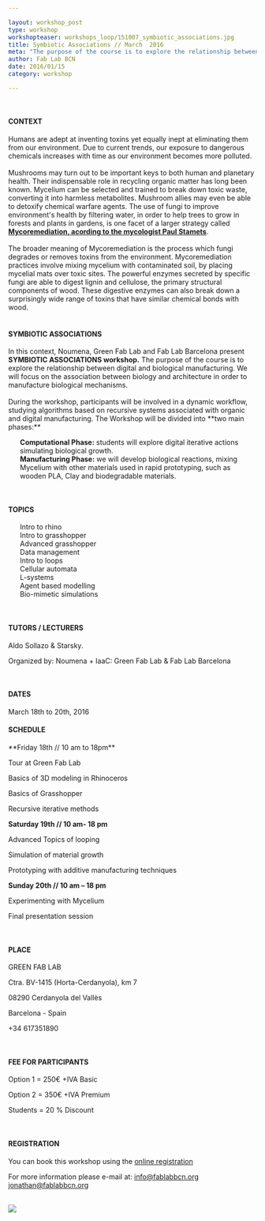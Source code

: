 ```yaml
---

layout: workshop_post
type: workshop
workshopteaser: workshops_loop/151007_symbiotic_associations.jpg
title: Symbiotic Associations // March  2016
meta: "The purpose of the course is to explore the relationship between digital and biological manufacturing, as multi-scalar construction techniques. The Workshop will be based on defining a theoretical and experimental framework focused on the convergence between Digital Tectonics and Organic processes. We will focus on the association between biology and architecture in order to manufacture biological mechanisms."
author: Fab Lab BCN
date: 2016/01/15
category: workshop

---
```


<br>

<h4>CONTEXT</h4>
Humans are adept at inventing toxins yet equally inept at eliminating them from our environment. Due to current trends, our exposure to dangerous chemicals increases with time as our environment becomes more polluted.<br>

<br>
Mushrooms may turn out to be important keys to both human and planetary health. Their indispensable role in recycling organic matter has long been known. Mycelium can be selected and trained to break down toxic waste, converting it into harmless metabolites. Mushroom allies may even be able to detoxify chemical warfare agents. The use of fungi to improve environment's health by filtering water, in order to help trees to grow in forests and plants in gardens, is one facet of a larger strategy called <a href= "https://www.ted.com/talks/paul_stamets_on_6_ways_mushrooms_can_save_the_world?"><b> Mycoremediation, acording to the mycologist Paul Stamets</b></a>.<br>

<br>
The broader meaning of Mycoremediation is the process which fungi degrades or removes toxins from the environment. Mycoremediation practices involve mixing mycelium with contaminated soil, by placing mycelial mats over toxic sites. The powerful enzymes secreted by specific fungi are able to digest lignin and cellulose, the primary structural components of wood. These digestive enzymes can also break down a surprisingly wide range of toxins that have similar chemical bonds with wood.<br>
<br>
<h4>SYMBIOTIC ASSOCIATIONS</h4>
In this context, Noumena, Green Fab Lab and Fab Lab Barcelona present <strong>SYMBIOTIC ASSOCIATIONS workshop.</strong> The purpose of the course is to explore the relationship between digital and biological manufacturing. We will focus on the association between biology and architecture in order to manufacture biological mechanisms.<br>
<br>
During the workshop, participants will be involved in a dynamic workflow, studying algorithms based on recursive systems associated with organic and digital manufacturing. The Workshop will be divided into **two main phases:**
<ul>

<b>Computational Phase:</b> students will explore digital iterative actions simulating biological growth.
<br>
<b>Manufacturing Phase:</b> we will develop biological reactions, mixing Mycelium with other materials used in rapid prototyping, such as wooden PLA, Clay and biodegradable materials.
</ul>


<br>

<h4>TOPICS</h4>
<ul>
Intro to rhino<br>
Intro to grasshopper<br>
Advanced grasshopper<br>
Data management<br>
Intro to loops<br>
Cellular automata<br>
L-systems<br>
Agent based modelling<br>
Bio-mimetic simulations<br>
</ul>


<br>
<h4>TUTORS / LECTURERS</h4>

Aldo Sollazo & Starsky.<br>

Organized by: Noumena + IaaC: Green Fab Lab & Fab Lab Barcelona


<br>
<h4>DATES</h4>
March 18th to 20th, 2016

<h4>SCHEDULE</h4>
**Friday 18th // 10 am to 18pm**

Tour at Green Fab Lab

Basics of 3D modeling in Rhinoceros

Basics of Grasshopper

Recursive iterative methods


**Saturday 19th // 10 am- 18 pm**

Advanced Topics of looping

Simulation of material growth

Prototyping with  additive manufacturing techniques


**Sunday 20th // 10 am – 18 pm**

Experimenting with Mycelium

Final presentation  session

<br>
<h4>PLACE</h4>
GREEN FAB LAB

Ctra. BV-1415 (Horta-Cerdanyola), km 7 <br>

08290 Cerdanyola del Vallès <br>

Barcelona - Spain<br>

+34 617351890 

<br>
<h4>FEE FOR PARTICIPANTS</h4>
Option 1 = 250€ +IVA
Basic

Option 2 = 350€ +IVA
Premium

Students = 20 % Discount


<br>
<h4>REGISTRATION </h4>

You can book this workshop using the <a target="_blank" href="http://valldaura.fikket.es/event/symbiotic-associations"><u>online registration</u></a>    


For more information please e-mail at:
info@fablabbcn.org
jonathan@fablabbcn.org



<br>

<img src="{{site.baseurl}}{{ site.url }}/img/workshops/workshops_loop/symbiotic-associations-2016-full.jpg">


